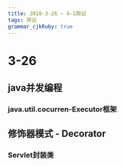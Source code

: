 ```yaml
---
title: 2018-3-26 ~ 4-1周记
tags: 周记
grammar_cjkRuby: true
---
```

# 3-26
## java并发编程
### java.util.cocurren-Executor框架
## 修饰器模式 - Decorator
### Servlet封装类